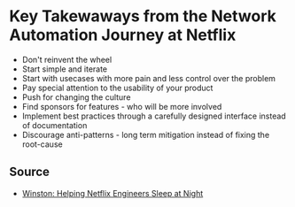 # Key Takewaways from the Network Automation Journey at Netflix

* Don't reinvent the wheel
* Start simple and iterate
* Start with usecases with more pain and less control over the problem
* Pay special attention to the usability of your product
* Push for changing the culture
* Find sponsors for features - who will be more involved
* Implement best practices through a carefully designed interface instead of documentation
* Discourage anti-patterns - long term mitigation instead of fixing the root-cause

## Source

* [Winston: Helping Netflix Engineers Sleep at Night ](https://www.slideshare.net/InfoQ/winston-helping-netflix-engineers-sleep-at-night)